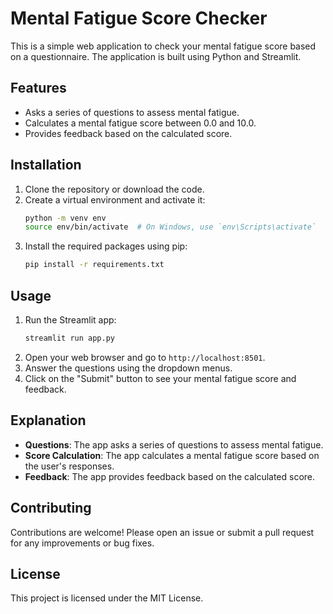 # Mental Fatigue Score Checker

This is a simple web application to check your mental fatigue score based on a questionnaire. The application is built using Python and Streamlit.

## Features

- Asks a series of questions to assess mental fatigue.
- Calculates a mental fatigue score between 0.0 and 10.0.
- Provides feedback based on the calculated score.

## Installation

1. Clone the repository or download the code.
2. Create a virtual environment and activate it:
    ```bash
    python -m venv env
    source env/bin/activate  # On Windows, use `env\Scripts\activate`
    ```
3. Install the required packages using pip:
    ```bash
    pip install -r requirements.txt
    ```

## Usage

1. Run the Streamlit app:
    ```bash
    streamlit run app.py
    ```
2. Open your web browser and go to `http://localhost:8501`.
3. Answer the questions using the dropdown menus.
4. Click on the "Submit" button to see your mental fatigue score and feedback.

## Explanation

- **Questions**: The app asks a series of questions to assess mental fatigue.
- **Score Calculation**: The app calculates a mental fatigue score based on the user's responses.
- **Feedback**: The app provides feedback based on the calculated score.

## Contributing

Contributions are welcome! Please open an issue or submit a pull request for any improvements or bug fixes.

## License

This project is licensed under the MIT License.
